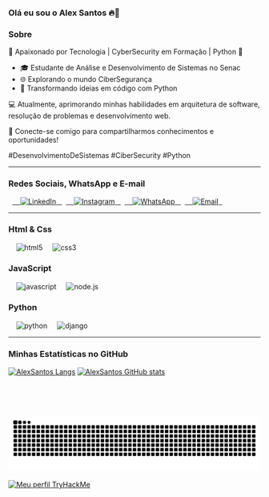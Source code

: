 ### Olá eu sou o Alex Santos 🔥👋

### Sobre

🚀 Apaixonado por Tecnologia | CyberSecurity em Formação | Python 🐍

- 🎓 Estudante de Análise e Desenvolvimento de Sistemas no Senac
- 🌐 Explorando o mundo CiberSegurança
- 🐍 Transformando ideias em código com Python

💻 Atualmente, aprimorando minhas habilidades em arquitetura de software, resolução de problemas e desenvolvimento web.

🔗 Conecte-se comigo para compartilharmos conhecimentos e oportunidades!

#DesenvolvimentoDeSistemas #CiberSecurity #Python

---

### Redes Sociais, WhatsApp e E-mail

  <a href="https://www.linkedin.com/in/alex-santos-leite/">
    <img src="https://img.shields.io/badge/LinkedIn-0077B5?style=flat-square&logo=linkedin&logoColor=white" alt="LinkedIn">
  </a>
  <a href="https://www.instagram.com/techgameralex/">
    <img src="https://img.shields.io/badge/Instagram-E4405F?style=flat-square&logo=instagram&logoColor=white" alt="Instagram">
  </a>
  <a href="https://wa.me/+5511949207386">
    <img src="https://img.shields.io/badge/WhatsApp-25D366?style=flat-square&logo=whatsapp&logoColor=white" alt="WhatsApp">
  </a>
  <a href="mailto:alex.s.leite@hotmail.com">
    <img src="https://img.shields.io/badge/Hotmail-0078D4?style=flat-square&logo=microsoft-outlook&logoColor=white" alt="Email">
  </a>


---

### Html & Css

<div style="display: inline_block">
    <img align="center" alt="html5" src="https://img.shields.io/badge/HTML5-E34F26?style=flat-square&logo=html5&logoColor=white" />
    <img align="center" alt="css3" src="https://img.shields.io/badge/CSS3-1572B6?style=flat-square&logo=css3&logoColor=white" />
</div>

### JavaScript

<div style="display: inline_block">
    <img align="center" alt="javascript" src="https://img.shields.io/badge/JavaScript-F7DF1E?style=flat-square&logo=javascript&logoColor=black" />
    <img align="center" alt="node.js" src="https://img.shields.io/badge/Node.js-43853D?style=flat-square&logo=node.js&logoColor=white" />
</div>

### Python

<div style="display: inline_block">
    <img align="center" alt="python" src="https://img.shields.io/badge/Python-14354C?style=flat-square&logo=python&logoColor=white" />
    <img align="center" alt="django" src="https://img.shields.io/badge/Django-092E20?style=flat-square&logo=django&logoColor=white" />
</div>

---

### Minhas Estatísticas no GitHub

[![AlexSantos Langs](https://github-readme-stats.vercel.app/api/top-langs/?username=AlexSantosLeite&langs_count=8&theme=tokyonight&hide_border=true&border_radius=10&layout=compact)](https://github.com/AlexSantosLeite)
[![AlexSantos GitHub stats](https://github-readme-stats.vercel.app/api?username=AlexSantosLeite&show_icons=true&theme=tokyonight&hide_border=true&border_radius=10)](https://github.com/AlexSantosLeite)

<br> 

<picture>
  <source media="(prefers-color-scheme: dark)" srcset="https://raw.githubusercontent.com/AlexSantosLeite/AlexSantosLeite/output/github-contribution-grid-snake-dark.svg">
  <source media="(prefers-color-scheme: light)" srcset="https://raw.githubusercontent.com/AlexSantosLeite/AlexSantosLeite/output/github-contribution-grid-snake.svg">
  <img alt="github contribution grid snake animation" src="https://raw.githubusercontent.com/AlexSantosLeite/AlexSantosLeite/output/github-contribution-grid-snake.svg">
</picture>
<br><br>

<a href="https://tryhackme.com/p/koldan" target="_blank">
  <img src="https://tryhackme-badges.s3.amazonaws.com/koldan.png" alt="Meu perfil TryHackMe">
</a>
